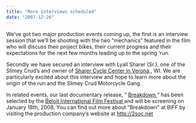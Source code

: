 ```yaml
---
title: "More interviews scheduled"
date: "2007-12-26"
---
```


<div class="content">
<p>We’ve got two major production events coming up, the first is an interview
session that we’ll be shooting with the two “mechanics” featured in the film
who will discuss their project bikes, their current progress and their
expectations for the next few months leading up to the spring ‘run.</p>
<p>Secondly we have secured an interview with Lyall Sharer (Sr.), one of the
Slimey Crud’s and owner of <a href="http://www.sharercycle.com/" target="_blank"> Sharer Cycle Center in Verona
</a> , WI. We are particularly excited about this
interview and hope to learn more about the origin of the run and the Slimey
Crud Motorcycle Gang.</p>
<p>In related events, our last documentary release, “ <a href="http://2soc.net/breakdown" target="_blank"> Breakdown
</a> “ has been selected by the <a href="http://www.beloitfilmfest.com" target="_blank"> Beloit International
Film Festival </a> and will be screening on
January 18th, 2008. You can find out more about “Breakdown” at BIFF by
visiting the production company’s website at <a href="http://2soc.net" target="_blank"> http://2soc.net
</a></p>
</div>
